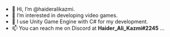 - 👋 Hi, I’m @haideralikazmi.
- 👀 I’m interested in developing video games.
- 🌱 I use Unity Game Engine with C# for my development. 
- 📫 You can reach me on Discord at **Haider_Ali_Kazmi#2245** ...

<!---
haideralikazmi/haideralikazmi is a ✨ special ✨ repository because its `README.md` (this file) appears on your GitHub profile.
You can click the Preview link to take a look at your changes.
--->
